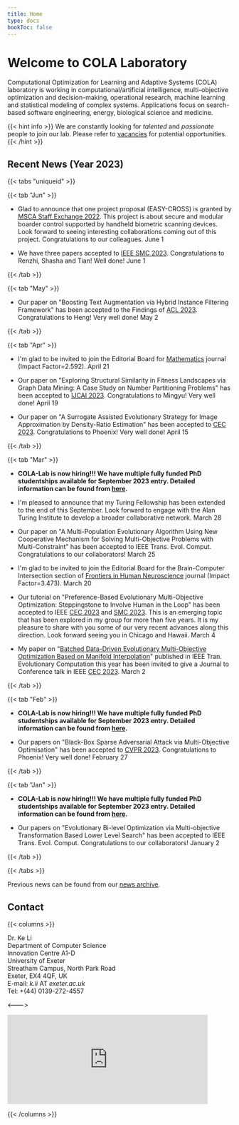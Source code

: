 ```yaml
---
title: Home
type: docs
bookToc: false
---
```


# Welcome to COLA Laboratory

<link rel="stylesheet" href="/academicons/academicons-1.9.0/css/academicons.min.css"/>
<link rel="stylesheet" href="https://maxcdn.bootstrapcdn.com/font-awesome/4.4.0/css/font-awesome.min.css"/>

<script src='https://kit.fontawesome.com/a076d05399.js' crossorigin='anonymous'></script>
<script src="https://kit.fontawesome.com/yourcode.js" crossorigin="anonymous"></script>
<link rel="stylesheet" href="https://fonts.googleapis.com/icon?family=Material+Icons"/>
<link rel="stylesheet" href="https://cdnjs.cloudflare.com/ajax/libs/font-awesome/4.7.0/css/font-awesome.min.css"/>

Computational Optimization for Learning and Adaptive Systems (COLA) laboratory is working in computational/artificial intelligence, multi-objective optimization and decision-making, operational research, machine learning and statistical modeling of complex systems. Applications focus on search-based software engineering, energy, biological science and medicine.

{{< hint info >}}
We are constantly looking for _talented_ and _passionate_ people to join our lab. Please refer to [vacancies](/docs/home/vacancies) for potential opportunities.<br>
{{< /hint >}}

## <i class='fa fa-twitch' style='font-size:19px'></i> Recent News (Year 2023)

{{< tabs "uniqueid" >}}

{{< tab "Jun" >}}

* Glad to announce that one project proposal (EASY-CROSS) is granted by [MSCA Staff Exchange 2022](https://marie-sklodowska-curie-actions.ec.europa.eu/calls/msca-staff-exchanges-2022). This project is about secure and modular boarder control supported by handheld biometric scanning devices. Look forward to seeing interesting collaborations coming out of this project. Congratulations to our colleagues. <i class='fa fa-calendar' style='font-size:19px'></i> June 1

* We have three papers accepted to [IEEE SMC 2023](https://ieeesmc2023.org/). Congratulations to Renzhi, Shasha and Tian! Well done! <i class='fa fa-calendar' style='font-size:19px'></i> June 1

{{< /tab >}}

{{< tab "May" >}}

* Our paper on "Boosting Text Augmentation via Hybrid Instance Filtering Framework" has been accepted to the Findings of [ACL 2023](https://2023.aclweb.org/). Congratulations to Heng! Very well done! <i class='fa fa-calendar' style='font-size:19px'></i> May 2

{{< /tab >}}

{{< tab "Apr" >}}

* I'm glad to be invited to join the Editorial Board for [Mathematics](https://www.mdpi.com/journal/mathematics) journal (Impact Factor=2.592). <i class='fa fa-calendar' style='font-size:19px'></i> April 21

* Our paper on "Exploring Structural Similarity in Fitness Landscapes via Graph Data Mining: A Case Study on Number Partitioning Problems" has been accepted to [IJCAI 2023](https://ijcai-23.org/). Congratulations to Mingyu! Very well done! <i class='fa fa-calendar' style='font-size:19px'></i> April 19

* Our paper on "A Surrogate Assisted Evolutionary Strategy for Image Approximation by Density-Ratio Estimation" has been accepted to [CEC 2023](https://2023.ieee-cec.org/). Congratulations to Phoenix! Very well done! <i class='fa fa-calendar' style='font-size:19px'></i> April 15

{{< /tab >}}

{{< tab "Mar" >}}

* **COLA-Lab is now hiring!!! We have multiple fully funded PhD studentships available for September 2023 entry. Detailed information can be found from [here](/docs/home/vacancies).**

* I'm pleased to announce that my Turing Fellowship has been extended to the end of this September. Look forward to engage with the Alan Turing Institute to develop a broader collaborative network. <i class='fa fa-calendar' style='font-size:19px'></i> March 28

* Our paper on "A Multi-Population Evolutionary Algorithm Using New Cooperative Mechanism for Solving Multi-Objective Problems with Multi-Constraint" has been accepted to IEEE Trans. Evol. Comput. Congratulations to our collaborators! <i class='fa fa-calendar' style='font-size:19px'></i> March 25

* I'm glad to be invited to join the Editorial Board for the Brain-Computer Intersection section of [Frontiers in Human Neuroscience](https://www.frontiersin.org/journals/human-neuroscience) journal (Impact Factor=3.473). <i class='fa fa-calendar' style='font-size:19px'></i> March 20

* Our tutorial on "Preference-Based Evolutionary Multi-Objective Optimization: Steppingstone to Involve Human in the Loop" has been accepted to IEEE [CEC 2023](https://2023.ieee-cec.org/) and [SMC 2023](https://ieeesmc2023.org/). This is an emerging topic that has been explored in my group for more than five years. It is my pleasure to share with you some of our very recent advances along this direction. Look forward seeing you in Chicago and Hawaii. <i class='fa fa-calendar' style='font-size:19px'></i> March 4

* My paper on "[Batched Data-Driven Evolutionary Multi-Objective Optimization Based on Manifold Interpolation](https://ieeexplore.ieee.org/document/9744035)" published in IEEE Tran. Evolutionary Computation this year has been invited to give a Journal to Conference talk in IEEE [CEC 2023](https://2023.ieee-cec.org/). <i class='fa fa-calendar' style='font-size:19px'></i> March 2

{{< /tab >}}

{{< tab "Feb" >}}

* **COLA-Lab is now hiring!!! We have multiple fully funded PhD studentships available for September 2023 entry. Detailed information can be found from [here](/docs/home/vacancies).**

* Our papers on "Black-Box Sparse Adversarial Attack via Multi-Objective Optimisation" has been accepted to [CVPR 2023](https://cvpr2023.thecvf.com/). Congratulations to Phoenix! Very well done!<i class='fa fa-calendar' style='font-size:19px'></i> February 27

{{< /tab >}}

{{< tab "Jan" >}}

* **COLA-Lab is now hiring!!! We have multiple fully funded PhD studentships available for September 2023 entry. Detailed information can be found from [here](/docs/home/vacancies).**

* Our papers on "Evolutionary Bi-level Optimization via Multi-objective Transformation Based Lower Level Search" has been accepted to IEEE Trans. Evol. Comput. Congratulations to our collaborators! <i class='fa fa-calendar' style='font-size:19px'></i> January 2

{{< /tab >}}

{{< /tabs >}}

<i class='fa fa-archive' style='font-size:19px'></i> Previous news can be found from our [news archive](/docs/home/news).

## <i class='fa fa-address-card' style='font-size:20px'></i> Contact
{{< columns >}}

Dr. Ke Li<br>
Department of Computer Science<br>
Innovation Centre A1-D<br>
University of Exeter<br>
Streatham Campus, North Park Road<br>
Exeter, EX4 4QF, UK<br>
<i class='fa fa-envelope' style='font-size:15px'></i> E-mail: _k.li_ AT _exeter.ac.uk_<br>
<i class='fa fa-phone-square' style='font-size:16px'></i> Tel: +(44) 0139-272-4557

<--->

<iframe src="https://www.google.com/maps/embed?pb=!1m18!1m12!1m3!1d2525.0014985924795!2d-3.5331215842581605!3d50.73846107951612!2m3!1f0!2f0!3f0!3m2!1i1024!2i768!4f13.1!3m3!1m2!1s0x486da4436e4494cb%3A0x1c62c9fa168f33ac!2sInnovation%20Centre%2C%20Rennes%20Dr%2C%20Exeter%20EX4%204RN!5e0!3m2!1sen!2suk!4v1605568402719!5m2!1sen!2suk" width="450" height="200" frameborder="0" style="border:0;" allowfullscreen="" aria-hidden="false" tabindex="0"></iframe>

{{< /columns >}}
